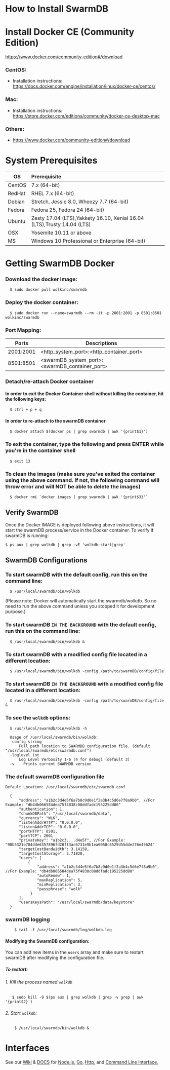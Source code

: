 


# How to Install SwarmDB

# Install Docker CE (Community Edition)
https://www.docker.com/community-edition#/download

### CentOS:
  - Installation instructions: https://docs.docker.com/engine/installation/linux/docker-ce/centos/

### Mac:
  - Installation instructions: https://store.docker.com/editions/community/docker-ce-desktop-mac

### Others:
  - https://www.docker.com/community-edition#/download
  
# System Prerequisites

|OS| Prerequisite |
|--|:--|
|CentOS|7.x (64-bit)|
|RedHat|RHEL 7.x (64-bit)|
|Debian|Stretch, Jessie 8.0, Wheezy 7.7 (64-bit)|
|Fedora|Fedora 25, Fedora 24 (64-bit)|
|Ubuntu|Zesty 17.04 (LTS),Yakkety 16.10, Xenial 16.04 (LTS),Trusty 14.04 (LTS)|
|OSX|Yosemite 10.11 or above|
|MS|Windows 10 Professional or Enterprise (64-bit)|

# Getting SwarmDB Docker

### Download the docker image:

      $ sudo docker pull wolkinc/swarmdb

### Deploy the docker container:

      $ sudo docker run --name=swarmdb --rm -it -p 2001:2001 -p 8501:8501 wolkinc/swarmdb

### Port Mapping:

| Ports | Descriptions |
|--|--|
| 2001:2001 | <http_system_port>:<http_container_port> |
| 8501:8501 | <swarmDB_system_port>:<swarmDB_container_port> |

### Detach/re-attach Docker container

#### In order to exit the Docker Container shell without killing the container, hit the following keys:
      $ ctrl + p + q

#### In order to re-attach to the swarmDB container
      $ docker attach $(docker ps | grep swarmdb | awk '{print$1}')

### To exit the container, type the following and press ENTER while you're in the container shell
      $ exit 13

### To clean the images (make sure you've exited the container using the above command. If not, the following command will throw error and will NOT be able to delete the images)
      $ docker rmi `docker images | grep swarmdb | awk '{print$3}'`

## Verify SwarmDB

Once the Docker IMAGE is deployed following above instructions, it will start the swarmDB process/service in the Docker container. To verify if swarmDB is running:

    $ ps aux | grep wolkdb | grep -vE 'wolkdb-start|grep'

## SwarmDB Configurations 

### To start swarmDB with the default config, run this on the command line:

      $ /usr/local/swarmdb/bin/wolkdb 
 
(Please note: Docker will automatically start the swarmdb/wolkdb. So no need to run the above command unless you stopped it for development purpose.)

### To start swarmDB `IN THE BACKGROUND` with the default config, run this on the command line:

      $ /usr/local/swarmdb/bin/wolkdb &
      
### To start swarmDB with a modified config file located in a different location:
        
      $ /usr/local/swarmdb/bin/wolkdb -config /path/to/swarmDB/config/file


### To start swarmDB `IN THE BACKGROUND` with a modified config file located in a different location:
        
      $ /usr/local/swarmdb/bin/wolkdb -config /path/to/swarmDB/config/file &
      
### To see the `wolkdb` options:
      
      $ /usr/local/swarmdb/bin/wolkdb -h

      Usage of /usr/local/swarmdb/bin/wolkdb:
      -config string
    	  Full path location to SWARMDB configuration file. (default "/usr/local/swarmdb/etc/swarmdb.conf")
      -loglevel int
    	  Log Level Verbosity 1-6 (4 for debug) (default 3)
      -v	Prints current SWARMDB version

### The default swarmDB configuration file
`Default Location: /usr/local/swarmdb/etc/swarmdb.conf`

      {
          "address": "a1b2c3d4e5f6a7b8c9d0e1f2a3b4c5d6e7f8a9b0", //For Example: "db4db066584dea75f4838c08ddfadc195225dd80"
          "authentication": 1,
          "chunkDBPath": "/usr/local/swarmdb/data",
          "currency": "WLK",
          "listenAddrHTTP": "0.0.0.0",
          "listenAddrTCP": "0.0.0.0",
          "portHTTP": 8501,
          "portTCP": 2001
          "privateKey": "a1b2c3....d4e5f", //For Example: "98b5321e784dde6357896fd20f13ac6731e9b1ea0058c8529d55dde276e45624"
          "targetCostBandwidth": 3.14159,
          "targetCostStorage": 2.71828,
          "users": [
              {
                  "address": "a1b2c3d4e5f6a7b8c9d0e1f2a3b4c5d6e7f8a9b0", //For Example: "db4db066584dea75f4838c08ddfadc195225dd80"
                  "autoRenew": 1,
                  "maxReplication": 5,
                  "minReplication": 3,
                  "passphrase": "wolk"
               }
          ],
          "usersKeysPath": "/usr/local/swarmdb/data/keystore"
      }
      
### swarmDB logging
        $ tail -f /usr/local/swarmdb/log/wolkdb.log

#### Modifying the SwarmDB configuration:
You can add new items in the `users` array and make sure to restart swarmDB after modifying the configuration file.

##### To restart:
###### 1. Kill the process named `wolkdb` 
       $ sudo kill -9 $(ps aux | grep wolkdb | grep -v grep | awk '{print$2}')
      
###### 2. Start `wolkdb`:
        $ /usr/local/swarmdb/bin/wolkdb &
      

#  Interfaces
See our [Wiki](https://github.com/wolktoken/swarm.wolk.com/wiki) & [DOCS](https://docs.wolk.com/) for [Node.js](https://docs.wolk.com/?javascript#), [Go](https://docs.wolk.com/?go#), [Http](https://docs.wolk.com/?plaintext#), and [Command Line Interface](https://docs.wolk.com/?javascript#),

